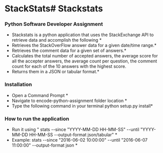 # StackStats# Stackstats #

### Python Software Developer Assignment ###

* Stackstats is a python application that uses the StackExchange API to retrieve data and accomplish the following *
* Retrieves the StackOverFlow answer data for a given date/time range.*
* Retrieves the comment data for a given set of answers.*
* Calculates the total number of accepted answers, the average score for all the accepter answers, the average count per question, 
	the comment count for each of the 10 answers with the highest score.
* Returns them in a JSON or tabular format.*


### Installation ###
* Open a Command Prompt *
* Navigate to encode-python-assignment folder location *
* Type the following command in your terminal python setup.py install*
	
	
### How to run the application ###
* Run it using " stats --since "YYYY-MM-DD HH-MM-SS" --until "YYYY-MM-DD HH-MM-SS --output-format json/tabular" *
* Example: stats --since "2016-06-02 10:00:00" --until "2016-06-07 11:00:00" --output-format json *
